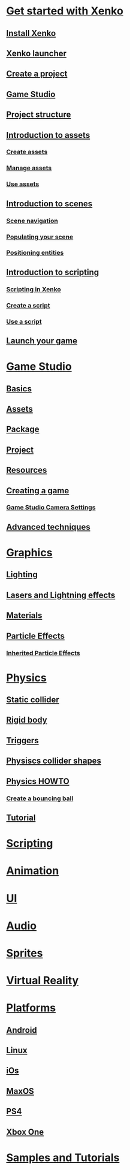 # [Get started with Xenko](getting-started/get-started-with-xenko.md)
## [Install Xenko](getting-started/install-xenko.md)
## [Xenko launcher](getting-started/xenko-launcher.md)
## [Create a project](getting-started/create-project.md)
## [Game Studio](getting-started/game-studio.md)
## [Project structure](getting-started/project-structure.md)
## [Introduction to assets](getting-started/introduction-to-assets.md)
### [Create assets](getting-started/create-assets.md)
### [Manage assets](getting-started/manage-assets.md)
### [Use assets](getting-started/use-assets.md)
## [Introduction to scenes](getting-started/introduction-to-scenes.md)
### [Scene navigation](getting-started/scene-navigation.md)
### [Populating your scene](getting-started/populating-your-scene.md)
### [Positioning entities](getting-started/positioning-entities.md)
## [Introduction to scripting](getting-started/introduction-to-scripting.md)
### [Scripting in Xenko](getting-started/scripting-in-xenko.md)
### [Create a script](getting-started/create-a-script.md)
### [Use a script](getting-started/use-a-script.md)
## [Launch your game](getting-started/launch-your-game.md)
# [Game Studio](game-studio/index.md)
## [Basics]()
## [Assets]()
## [Package]()
## [Project]()
## [Resources]()
## [Creating a game]()
### [Game Studio Camera Settings](game-studio/game-studio-camera-settings.md)
## [Advanced techniques]()
# [Graphics](graphics/index.md)
## [Lighting]()
## [Lasers and Lightning effects](particles/particles-tutorials/particles-tutorials-lasers/index.md)
## [Materials]()
## [Particle Effects]()
### [Inherited Particle Effects](particles/particles-tutorials/particles-tutorials-inheritance/index.md)
# [Physics](physics/index.md)
## [Static collider](physics/static-collider.md)
## [Rigid body](physics/rigid-body.md)
## [Triggers](physics/triggers.md)
## [Physiscs collider shapes](physics/collider-shapes.md)
## [Physics HOWTO]()
### [Create a bouncing ball]()
## [Tutorial]()
# [Scripting]()
# [Animation]()
# [UI](ui/index.md)
# [Audio]()
# [Sprites](sprites/index.md)
# [Virtual Reality](graphics/oculus/index.md)
# [Platforms](platforms/index.md)
## [Android]()
## [Linux](platforms/linux/index.md)
## [iOs]()
## [MaxOS]()
## [PS4]()
## [Xbox One]()
# [Samples and Tutorials]()